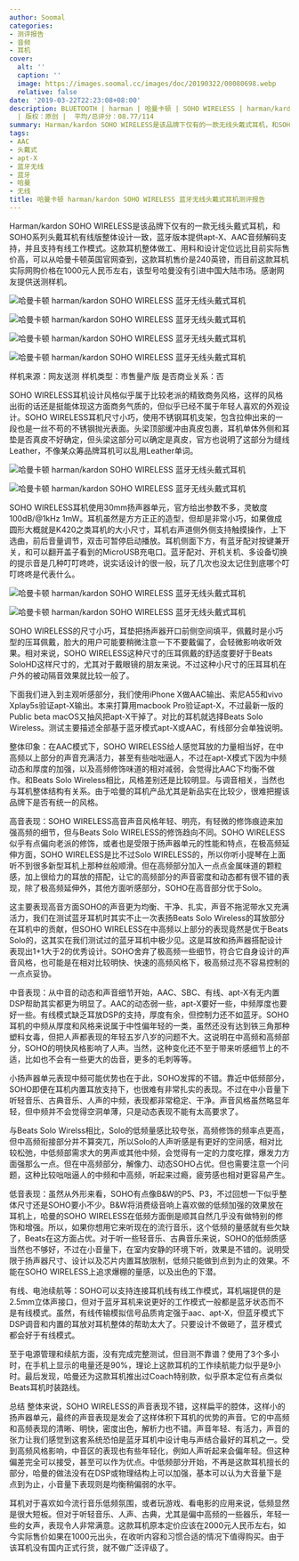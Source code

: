 ```yaml
---
author: Soomal
categories:
- 测评报告
- 音频
- 耳机
cover:
  alt: ''
  caption: ''
  image: https://images.soomal.cc/images/doc/20190322/00080698.webp
  relative: false
date: '2019-03-22T22:23:08+08:00'
description: BLUETOOTH | harman | 哈曼卡顿 | SOHO WIRELESS | harman/kardon | 源自：www.soomal.com
  | 版权：原创 |  平均/总评分：08.77/114
summary: Harman/kardon SOHO WIRELESS是该品牌下仅有的一款无线头戴式耳机，和SOHO系列头戴耳机有线版整体设计一致，蓝牙版本提供apt-X、AAC音频解码支持。耳机原本定位较高，售价200英镑以上，真皮+不锈钢的真材实料……
tags:
- AAC
- 头戴式
- apt-X
- 蓝牙无线
- 蓝牙
- 哈曼
- 无线
title: 哈曼卡顿 harman/kardon SOHO WIRELESS 蓝牙无线头戴式耳机测评报告
---
```


Harman/kardon SOHO WIRELESS是该品牌下仅有的一款无线头戴式耳机，和SOHO系列头戴耳机有线版整体设计一致，蓝牙版本提供apt-X、AAC音频解码支持，并且支持有线工作模式。这款耳机整体做工、用料和设计定位远比目前实际售价高，可以从哈曼卡顿英国官网查到，这款耳机售价是240英镑，而目前这款耳机实际网购价格在1000元人民币左右，该型号哈曼没有引进中国大陆市场。感谢网友提供送测样机。



![哈曼卡顿 harman/kardon SOHO WIRELESS 蓝牙无线头戴式耳机](https://images.soomal.cc/images/doc/20190316/00080490_01.webp)



![哈曼卡顿 harman/kardon SOHO WIRELESS 蓝牙无线头戴式耳机](https://images.soomal.cc/images/doc/20190316/00080491_01.webp)



![哈曼卡顿 harman/kardon SOHO WIRELESS 蓝牙无线头戴式耳机](https://images.soomal.cc/images/doc/20190316/00080494_01.webp)



![哈曼卡顿 harman/kardon SOHO WIRELESS 蓝牙无线头戴式耳机](https://images.soomal.cc/images/doc/20190316/00080489_01.webp)



样机来源：网友送测
样机类型：市售量产版
是否商业关系：否



SOHO WIRELESS耳机设计风格似乎属于比较老派的精致商务风格，这样的风格出街的话还是挺能体现这方面商务气质的，但似乎已经不属于年轻人喜欢的外观设计。SOHO WIRELESS耳机尺寸小巧，使用不锈钢耳机支架，包含拉伸出来的一段也是一丝不苟的不锈钢抛光表面。头梁顶部缓冲由真皮包裹，耳机单体外侧和耳垫是否真皮不好确定，但头梁这部分可以确定是真皮，官方也说明了这部分为缝线Leather，不像某众筹品牌耳机可以乱用Leather单词。



![哈曼卡顿 harman/kardon SOHO WIRELESS 蓝牙无线头戴式耳机](https://images.soomal.cc/images/doc/20190316/00080496_01.webp)



![哈曼卡顿 harman/kardon SOHO WIRELESS 蓝牙无线头戴式耳机](https://images.soomal.cc/images/doc/20190316/00080498_01.webp)



SOHO WIRELESS耳机使用30mm扬声器单元，官方给出参数不多，灵敏度100dB/@1kHz 1mW。耳机虽然是方方正正的造型，但却是非常小巧，如果做成圆形大概就是K420之类耳机的大小尺寸，耳机右声道侧外侧支持触摸操作，上下选曲，前后音量调节，双击可暂停启动播放。耳机侧面下方，有蓝牙配对按键兼开关，和可以翻开盖子看到的MicroUSB充电口。蓝牙配对、开机关机、多设备切换的提示音是几种叮叮咚咚，说实话设计的很一般，玩了几次也没太记住到底哪个叮叮咚咚是代表什么。



![哈曼卡顿 harman/kardon SOHO WIRELESS 蓝牙无线头戴式耳机](https://images.soomal.cc/images/doc/20190316/00080502_01.webp)



![哈曼卡顿 harman/kardon SOHO WIRELESS 蓝牙无线头戴式耳机](https://images.soomal.cc/images/doc/20190316/00080499_01.webp)



SOHO WIRELESS的尺寸小巧，耳垫把扬声器开口前侧空间填平，佩戴时是小巧型的压耳佩戴，脸大的用户可能要稍微注意一下不要戴偏了，会轻微影响收听效果。相对来说，SOHO WIRELESS这种尺寸的压耳佩戴的舒适度要好于Beats SoloHD这样尺寸的，尤其对于戴眼镜的朋友来说。不过这种小尺寸的压耳耳机在户外的被动隔音效果就比较一般了。

下面我们进入到主观听感部分，我们使用iPhone X做AAC输出、索尼A55和vivo Xplay5s验证apt-X输出。本来打算用macbook Pro验证apt-X，不过最新一版的Public beta macOS又抽风把apt-X干掉了。对比的耳机就选择Beats Solo Wireless。测试主要描述全部基于蓝牙模式apt-X或AAC，有线部分会单独说明。

整体印象：在AAC模式下，SOHO WIRELESS给人感觉耳放的力量相当好，在中高频以上部分的声音充满活力，甚至有些咄咄逼人，不过在apt-X模式下因为中频动态和厚度的加强，以及高频修饰味道的相对减弱，会觉得比AAC下均衡不做作。和Beats Solo Wireless相比，风格差别还是比较明显。与调音相关，当然也与耳机整体结构有关系。由于哈曼的耳机产品尤其是新品实在比较少，很难把握该品牌下是否有统一的风格。

高音表现：SOHO WIRELESS高音声音风格年轻、明亮，有轻微的修饰痕迹来加强高频的细节，但与Beats Solo WIRELESS的修饰趋向不同。SOHO WIRELESS似乎有点偏向老派的修饰，或者也是受限于扬声器单元的性能和特点，在极高频延伸方面，SOHO WIRELESS是比不过Solo WIRELESS的，所以你听小提琴在上面听不到很多新型耳机上那种丝般顺滑。但在高频部分加入一点点金属味道的颗粒感，加上很给力的耳放的搭配，让它的高频部分的声音密度和动态都有很不错的表现，除了极高频延伸外，其他方面听感部分，SOHO在高音部分优于Solo。

这主要表现高音方面SOHO的声音更为均衡、干净、扎实，声音不拖泥带水又充满活力，我们在测试蓝牙耳机时其实不止一次表扬Beats Solo Wireless的耳放部分在耳机中的贡献，但SOHO WIRELESS在中高频以上部分的表现竟然是优于Beats Solo的，这其实在我们测试过的蓝牙耳机中极少见。这是耳放和扬声器搭配设计表现出1+1大于2的优秀设计。SOHO舍弃了极高频一些细节，符合它自身设计的声音风格，也可能是在相对比较明快、快速的高频风格下，极高频过亮不容易控制的一点点妥协。

中音表现：从中音的动态和声音细节开始，AAC、SBC、有线、apt-X有无内置DSP帮助其实都更为明显了。AAC的动态弱一些，apt-X要好一些，中频厚度也要好一些。有线模式缺乏耳放DSP的支持，厚度有余，但控制力还不如蓝牙。SOHO耳机的中频从厚度和风格来说属于中性偏年轻的一类，虽然还没有达到铁三角那种塑料女毒，但把人声都表现的年轻五岁八岁的问题不大。这说明在中高频和高频部分，SOHO的明快风格影响了人声。当然，这种变化还不至于带来听感细节上的不适，比如也不会有一些更大的齿音，更多的毛刺等等。

小扬声器单元表现中频可能优势也在于此，SOHO发挥的不错。靠近中低频部分，SOHO即便在耳机内置耳放支持下，也很难有非常扎实的表现。不过在中小音量下听轻音乐、古典音乐、人声的中频，表现都非常稳定、干净。声音风格虽然略显年轻，但中频并不会觉得空洞单薄，只是动态表现不能有太高要求了。

与Beats Solo Wirelss相比，Solo的低频量感比较夸张，高频修饰的频率点更高，但中高频衔接部分并不算突兀，所以Solo的人声听感是有更好的空间感，相对比较松弛，中低频部需求大的男声或其他中频，会觉得有一定的力度吃撑，爆发力方面强那么一点。但在中高频部分，解像力、动态SOHO占优。但也需要注意一个问题，这种比较咄咄逼人的中频和中高频，听起来过瘾，疲劳感也相对更容易产生。

低音表现：虽然从外形来看，SOHO有点像B&W的P5、P3，不过回想一下似乎整体尺寸还是SOHO要小不少。B&W将消费级音响上喜欢做的低频加强的效果放在耳机上，哈曼的SOHO WIRELESS在低频方面倒是顺其自然几乎没有做特别的修饰和增强。所以，如果你想用它来听现在的流行音乐，这个低频的量感就有些欠缺了，Beats在这方面占优。对于听一些轻音乐、古典音乐来说，SOHO的低频质感当然也不够好，不过在小音量下，在室内安静的环境下听，效果是不错的。说明受限于扬声器尺寸、设计以及芯片内置耳放限制，低频只能做到点到为止的效果。不能在SOHO WIRELESS上追求爆棚的量感，以及出色的下潜。

有线、电池续航等：SOHO可以支持连接耳机线有线工作模式，耳机端提供的是2.5mm立体声接口，但对于蓝牙耳机来说更好的工作模式一般都是蓝牙状态而不是有线模式。虽然，有线传输模拟信号品质肯定强于aac、apt-X，但蓝牙模式下DSP调音和内置的耳放对耳机整体的帮助太大了。只要设计不做砸了，蓝牙模式都会好于有线模式。

至于电源管理和续航方面，没有完成完整测试，但目测不靠谱？使用了3个多小时，在手机上显示的电量还是90%，理论上这款耳机的工作续航能力似乎是9小时。最后发现，哈曼还为这款耳机推出过Coach特别款，似乎原本定位有点类似Beats耳机时装路线。

总结
整体来说，SOHO WIRELESS的声音表现不错，这样扁平的腔体，这样小的扬声器单元，最终的声音表现是发会了这样体积下耳机的优势的声音。它的中高频和高频表现的清晰、明快，密度出色，解析力也不错。声音年轻、有活力，声音的张力让我们感觉到这套系统恐怕是蓝牙耳机中设计电与声结合最好的耳机之一。受到高频风格影响，中音区的表现也有些年轻化，例如人声听起来会偏年轻。但这种偏差完全可以接受，甚至可以作为优点。中低频部分开始，不再是这款耳机擅长的部分，哈曼的做法没有在DSP或物理结构上可以加强，基本可以认为大音量下是点到为止，小音量下表现则是均衡稍偏弱的水平。

耳机对于喜欢如今流行音乐低频氛围，或者玩游戏、看电影的应用来说，低频显然是很大短板。但对于听轻音乐、人声、古典，尤其是偏中高频的一些器乐，年轻一些的女声，表现令人非常满意。这款耳机原本定价应该在2000元人民币左右，如今实际售价如果在1000元出头，在收听内容和习惯合适的情况下值得购买。由于该耳机没有国内正式行货，就不做广泛评级了。